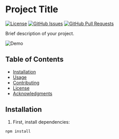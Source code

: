 # Project Title

[![License](https://img.shields.io/badge/license-MIT-blue.svg)](https://opensource.org/licenses/MIT)
[![GitHub Issues](https://img.shields.io/github/issues/yourusername/repositoryname.svg)](https://github.com/yourusername/repositoryname/issues)
[![GitHub Pull Requests](https://img.shields.io/github/issues-pr/yourusername/repositoryname.svg)](https://github.com/yourusername/repositoryname/pulls)

Brief description of your project.

![Demo](demo.gif)

## Table of Contents

- [Installation](#installation)
- [Usage](#usage)
- [Contributing](#contributing)
- [License](#license)
- [Acknowledgments](#acknowledgments)

## Installation

1. First, install dependencies:

```bash
npm install

